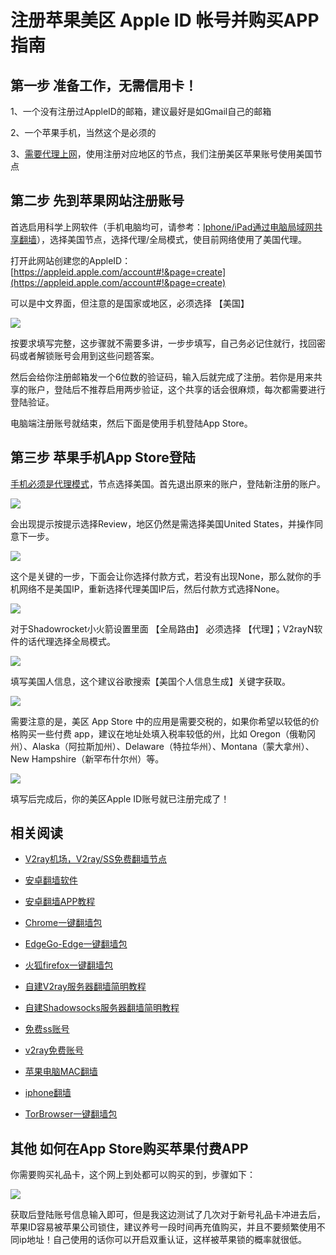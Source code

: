 注册苹果美区 Apple ID 帐号并购买APP指南
==========================

第一步 准备工作，无需信用卡！
---------------

1、一个没有注册过AppleID的邮箱，建议最好是如Gmail自己的邮箱

2、一个苹果手机，当然这个是必须的

3、[需要代理上网](fqByLan.md)，使用注册对应地区的节点，我们注册美区苹果账号使用美国节点

第二步 先到苹果网站注册账号
--------------

首选启用科学上网软件（手机电脑均可，请参考：[Iphone/iPad通过电脑局域网共享翻墙](fqByLan.md)），选择美国节点，选择代理/全局模式，使目前网络使用了美国代理。

打开此网站创建您的AppleID： [https://appleid.apple.com/account#!&page=create](https://appleid.apple.com/account#!&page=create)

可以是中文界面，但注意的是国家或地区，必须选择 【美国】

![](https://v2free.org/docs/SSPanel/iOS/images/apid1.jpg)

按要求填写完整，这步骤就不需要多讲，一步步填写，自己务必记住就行，找回密码或者解锁账号会用到这些问题答案。

然后会给你注册邮箱发一个6位数的验证码，输入后就完成了注册。若你是用来共享的账户，登陆后不推荐启用两步验证，这个共享的话会很麻烦，每次都需要进行登陆验证。

电脑端注册账号就结束，然后下面是使用手机登陆App Store。

第三步 苹果手机App Store登陆
-------------------

[手机必须是代理模式](fqByLan.md)，节点选择美国。首先退出原来的账户，登陆新注册的账户。

![](https://v2free.org/docs/SSPanel/iOS/images/apid2.jpg)

会出现提示按提示选择Review，地区仍然是需选择美国United States，并操作同意下一步。

![](https://v2free.org/docs/SSPanel/iOS/images/apid3.jpg)

这个是关键的一步，下面会让你选择付款方式，若没有出现None，那么就你的手机网络不是美国IP，重新选择代理美国IP后，然后付款方式选择None。

![](https://v2free.org/docs/SSPanel/iOS/images/apid4.jpg)

对于Shadowrocket小火箭设置里面 【全局路由】 必须选择 【代理】；V2rayN软件的话代理选择全局模式。

![](https://v2free.org/docs/SSPanel/iOS/images/apid5.jpg)

填写美国人信息，这个建议谷歌搜索【美国个人信息生成】关键字获取。

![](https://v2free.org/docs/SSPanel/iOS/images/apid6.jpg)

需要注意的是，美区 App Store 中的应用是需要交税的，如果你希望以较低的价格购买一些付费 app，建议在地址处填入税率较低的州，比如 Oregon（俄勒冈州）、Alaska（阿拉斯加州）、Delaware（特拉华州）、Montana（蒙大拿州）、New Hampshire（新罕布什尔州）等。

![](https://v2free.org/docs/SSPanel/iOS/images/apid7.jpg)

填写后完成后，你的美区Apple ID账号就已注册完成了！

## 相关阅读
*   [V2ray机场，V2ray/SS免费翻墙节点](https://github.com/bannedbook/fanqiang/wiki/V2ray%E6%9C%BA%E5%9C%BA)

*   [安卓翻墙软件](https://github.com/bannedbook/fanqiang/wiki/%E5%AE%89%E5%8D%93%E7%BF%BB%E5%A2%99%E8%BD%AF%E4%BB%B6)
*   [安卓翻墙APP教程](/fanqiang/android)
*   [Chrome一键翻墙包](https://github.com/bannedbook/fanqiang/wiki/Chrome%E4%B8%80%E9%94%AE%E7%BF%BB%E5%A2%99%E5%8C%85)
*   [EdgeGo-Edge一键翻墙包](/fanqiang/EdgeGo)
*   [火狐firefox一键翻墙包](https://github.com/bannedbook/fanqiang/wiki/%E7%81%AB%E7%8B%90firefox%E4%B8%80%E9%94%AE%E7%BF%BB%E5%A2%99%E5%8C%85)
*   [自建V2ray服务器翻墙简明教程](/fanqiang/v2ss/%E8%87%AA%E5%BB%BAV2ray%E6%9C%8D%E5%8A%A1%E5%99%A8%E7%AE%80%E6%98%8E%E6%95%99%E7%A8%8B)
*   [自建Shadowsocks服务器翻墙简明教程](/fanqiang/v2ss/%E8%87%AA%E5%BB%BAShadowsocks%E6%9C%8D%E5%8A%A1%E5%99%A8%E7%AE%80%E6%98%8E%E6%95%99%E7%A8%8B)
*   [免费ss账号](https://github.com/bannedbook/fanqiang/wiki/%E5%85%8D%E8%B4%B9ss%E8%B4%A6%E5%8F%B7)
*   [v2ray免费账号](https://github.com/bannedbook/fanqiang/wiki/v2ray%E5%85%8D%E8%B4%B9%E8%B4%A6%E5%8F%B7)
*   [苹果电脑MAC翻墙](https://github.com/bannedbook/fanqiang/wiki/%E8%8B%B9%E6%9E%9C%E7%94%B5%E8%84%91MAC%E7%BF%BB%E5%A2%99)
*   [iphone翻墙](https://github.com/bannedbook/fanqiang/wiki/iphone%E7%BF%BB%E5%A2%99)
*   [TorBrowser一键翻墙包](https://github.com/bannedbook/fanqiang/wiki/TorBrowser%E4%B8%80%E9%94%AE%E7%BF%BB%E5%A2%99%E5%8C%85)

其他 如何在App Store购买苹果付费APP
------------------------

你需要购买礼品卡，这个网上到处都可以购买的到，步骤如下：

![](https://v2free.org/docs/SSPanel/iOS/images/apid8.jpg)

获取后登陆账号信息输入即可，但是我这边测试了几次对于新号礼品卡冲进去后，苹果ID容易被苹果公司锁住，建议养号一段时间再充值购买，并且不要频繁使用不同ip地址！自己使用的话你可以开启双重认证，这样被苹果锁的概率就很低。